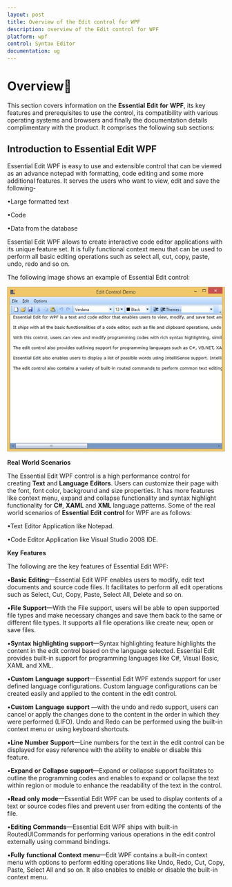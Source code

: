 ```yaml
---
layout: post
title: Overview of the Edit control for WPF
description: overview of the Edit control for WPF
platform: wpf
control: Syntax Editor
documentation: ug
---
```


# Overview

This section covers information on the **Essential** **Edit** **for** **WPF**, its key features and prerequisites to use the control, its compatibility with various operating systems and browsers and finally the documentation details complimentary with the product. It comprises the following sub sections:

## Introduction to Essential Edit WPF


Essential Edit WPF is easy to use and extensible control that can be viewed as an advance notepad with formatting, code editing and some more additional features. It serves the users who want to view, edit and save the following-

•Large formatted text

•Code

•Data from the database

Essential Edit WPF allows to create interactive code editor applications with its unique feature set. It is fully functional context menu that can be used to perform all basic editing operations such as select all, cut, copy, paste, undo, redo and so on.

The following image shows an example of Essential Edit control:

![](Overview_images/Overview_img1.jpeg)


**Real** **World** **Scenarios**


The Essential Edit WPF control is a high performance control for creating **Text** and **Language** **Editors**. Users can customize their page with the font, font color, background and size properties. It has more features like context menu, expand and collapse functionality and syntax highlight functionality for **C#**, **XAML** and **XML** language patterns. Some of the real world scenarios of **Essential** **Edit** **control** for WPF are as follows:

•Text Editor Application like Notepad.

•Code Editor Application like Visual Studio 2008 IDE.



**Key** **Features**

The following are the key features of Essential Edit WPF:

•**Basic** **Editing**—Essential Edit WPF enables users to modify, edit text documents and source code files. It facilitates to perform all edit operations such as Select, Cut, Copy, Paste, Select All, Delete and so on.

•**File** **Support**—With the File support, users will be able to open supported file types and make necessary changes and save them back to the same or different file types. It supports all file operations like create new, open or save files.

•**Syntax** **highlighting** **support**—Syntax highlighting feature highlights the content in the edit control based on the language selected. Essential Edit provides built-in support for programming languages like C#, Visual Basic, XAML and XML.

•**Custom** **Language** **support**—Essential Edit WPF extends support for user defined language configurations. Custom language configurations can be created easily and applied to the content in the edit control.

•**Custom** **Language** **support** —with the undo and redo support, users can cancel or apply the changes done to the content in the order in which they were performed (LIFO). Undo and Redo can be performed using the built-in context menu or using keyboard shortcuts.

•**Line** **Number** **Support**—Line numbers for the text in the edit control can be displayed for easy reference with the ability to enable or disable this feature.

•**Expand** **or** **Collapse** **support**—Expand or collapse support facilitates to outline the programming codes and enables to expand or collapse the text within region or module to enhance the readability of the text in the control.

•**Read** **only** **mode**—Essential Edit WPF can be used to display contents of a text or source codes files and prevent user from editing the contents of the file.

•**Editing** **Commands**—Essential Edit WPF ships with built-in RoutedUICommands for performing various operations in the edit control externally using command bindings.

•**Fully** **functional** **Context** **menu**—Edit WPF contains a built-in context menu with options to perform editing operations like Undo, Redo, Cut, Copy, Paste, Select All and so on. It also enables to enable or disable the built-in context menu.



